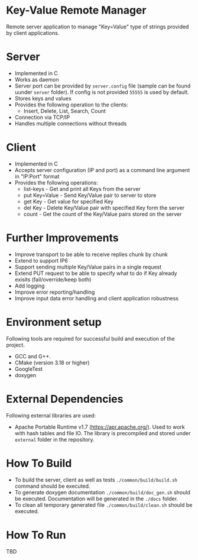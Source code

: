 
# Key-Value Remote Manager
Remote server application to manage "Key=Value" type of strings provided by client applications.

# Server
- Implemented in C
- Works as daemon
- Server port can be provided by `server.config` file (sample can be found uunder `server` folder). If config is not provided `55555` is used by default.
- Stores keys and values
- Provides the following operation to the clients:
    - Insert, Delete, List, Search, Count
- Connection via TCP/IP
- Handles multiple connections without threads

# Client
- Implemented in C
- Accepts server configuration (IP and port) as a command line argument in "IP:Port" format
- Provides the following operations:
    - list-keys - Get and print all Keys from the server
    - put Key=Value - Send Key/Value pair to server to store
    - get Key - Get value for specified Key
    - del Key - Delete Key/Value pair with specified Key form the server
    - count - Get the count of the Key/Value pairs stored on the server

# Further Improvements

 - Improve transport to be able to receive replies chunk by chunk
 - Extend to support IP6
 - Support sending multiple Key/Value pairs in a single request
 - Extend PUT request to be able to specify what to do if Key already exisits (fail/override/keep both)
 - Add logging
 - Improve error reporting/handling
 - Improve input data error handling and client application robustness

# Environment setup
Following tools are required for successful build and execution of the project.

 - GCC and G++.
 - CMake (version 3.18 or higher)
 - GoogleTest
 - doxygen

# External Dependencies
Following external libraries are used:
 - Apache Portable Runtime v1.7 (https://apr.apache.org/).
Used to work with hash tables and file IO. The library is precompiled and stored under `external` folder in the repository.

# How To Build
 - To build the server, client as well as tests `./common/build/build.sh` command should be executed. 
 - To generate doxygen documentation `./common/build/doc_gen.sh` should be executed. Documentation will be generated in the `./docs` folder.
 - To clean all temporary generated file `./common/build/clean.sh` should be executed.

# How To Run
TBD
